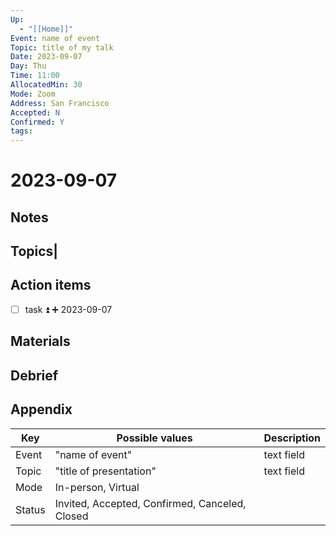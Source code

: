 ```yaml
---
Up:
  - "[[Home]]"
Event: name of event
Topic: title of my talk
Date: 2023-09-07
Day: Thu
Time: 11:00
AllocatedMin: 30
Mode: Zoom
Address: San Francisco
Accepted: N
Confirmed: Y
tags:
---
```

# 2023-09-07 
## Notes
## Topics|
## Action items
- [ ] task ⏫ ➕ 2023-09-07 
## Materials
## Debrief
## Appendix

|Key|Possible values|Description|
|---|---|---|
|Event|"name of event"|text field|
|Topic|"title of presentation"|text field|
|Mode|In-person, Virtual||
|Status| Invited, Accepted, Confirmed, Canceled, Closed||
